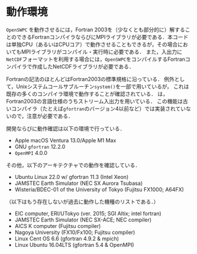 # 動作環境

`OpenSWPC` を動作させるには，Fortran
2003を（少なくとも部分的に）解することのできるFortranコンパイラならびにMPIライブラリが必要である．本コードは単独CPU（あるいはCPUコア）で動作させることもできるが，その場合においてもMPIライブラリがコンパイル・実行時に必要である．
また，入出力に`NetCDF`フォーマットを利用する場合には，`OpenSWPC`をコンパイルするFortranコンパイラで作成したNetCDFライブラリが必要である．

Fortranの記法のほとんどはFortran2003の標準規格に沿っている．
例外として，Unixシステムコールサブルーチン`system()`を一部で用いているが，
これは既存の多くのコンパイラ環境で動作することが確認されている．
は，Fortran2003の言語仕様のうちストリーム入出力を用いている．
この機能は古いコンパイラ（たとえば`gfortran`のバージョン4以前など）では実装されていないので，注意が必要である．

開発ならびに動作確認は以下の環境で行っている．

-   Apple macOS Ventura 13.0/Apple M1 Max
-   GNU `gfortran` 12.2.0
-   `OpenMPI` 4.0.0

その他，以下のアーキテクチャでの動作を確認している．

- Ubuntu Linux 22.0 w/ gfortran 11.3 (Intel Xeon)
- JAMSTEC Earth Simulator (NEC SX Aurora Tsubasa)
- Wisteria/BDEC-01 of the University of Tokyo (Fujitsu FX1000; A64FX)

（以下はもう存在しないが過去に動作した機種のリストである．）

-   EIC computer, ERI/UTokyo (ver. 2015; SGI Altix; intel fortran)
-   JAMSTEC Earth Simulator (NEC SX-ACE; NEC compiler)
-   AICS K computer (Fujitsu compiler)
-   Nagoya University (FX10/Fx100; Fujitsu compiler)
-   Linux Cent OS 6.6 (gfortran 4.9.2 & mpich)
-   Linux Ubuntu 16.04LTS (gfortran 5.4 & OpenMPI)
